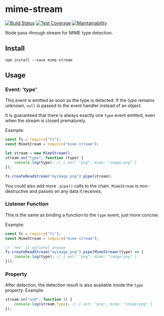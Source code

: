 # mime-stream

[![Build Status](https://travis-ci.org/meyfa/mime-stream.svg?branch=master)](https://travis-ci.org/meyfa/mime-stream)
[![Test Coverage](https://api.codeclimate.com/v1/badges/967ee21b11d6972d342a/test_coverage)](https://codeclimate.com/github/meyfa/mime-stream/test_coverage)
[![Maintainability](https://api.codeclimate.com/v1/badges/967ee21b11d6972d342a/maintainability)](https://codeclimate.com/github/meyfa/mime-stream/maintainability)

Node pass-through stream for MIME type detection.

## Install

```
npm install --save mime-stream
```

## Usage

### Event: 'type'

This event is emitted as soon as the type is detected. If the type remains
unknown, `null` is passed to the event handler instead of an object.

It is guaranteed that there is always exactly one `type` event emitted, even
when the stream is closed prematurely.

Example:

```javascript
const fs = require("fs");
const MimeStream = require("mime-stream");

let stream = new MimeStream();
stream.on("type", function (type) {
    console.log(type); // { ext: "png", mime: "image/png" }
});

fs.createReadStream("myimage.png").pipe(stream);
```

You could also add more `.pipe()` calls to the chain. `MimeStream` is
non-destructive and passes on any data it receives.

### Listener Function

This is the same as binding a function to the `type` event, just more
concise.

Example:

```javascript
const fs = require("fs");
const MimeStream = require("mime-stream");

// `new` is optional anyway
fs.createReadStream("myimage.png").pipe(MimeStream((type) => {
    console.log(type); // { ext: "png", mime: "image/png" }
}));
```

### Property

After detection, the detection result is also available inside the `type`
property. Example:

```javascript
stream.on("end", function () {
    console.log(stream.type); // { ext: "png", mime: "image/png" }
});
```
